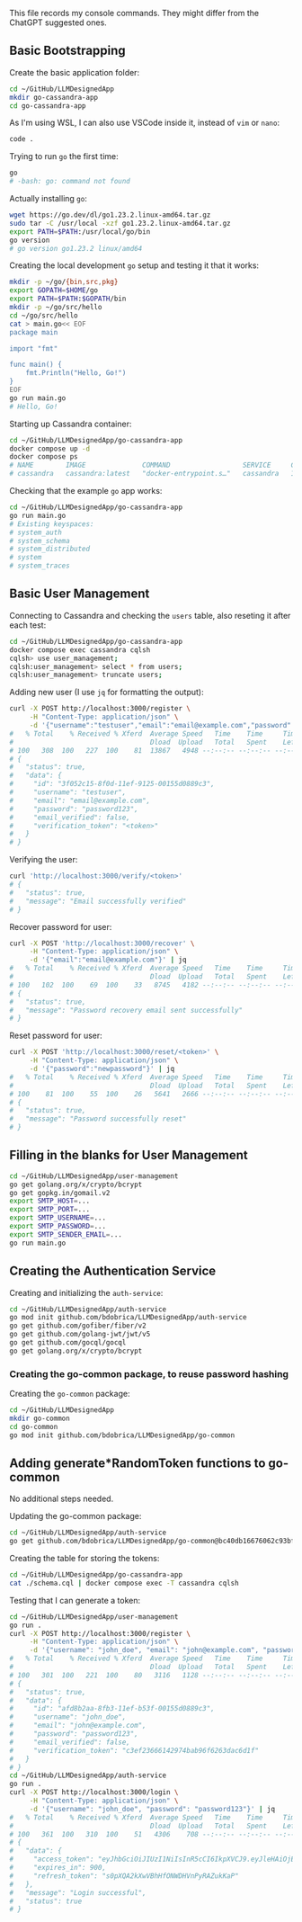 This file records my console commands. They might differ from the ChatGPT suggested ones.

## Basic Bootstrapping

Create the basic application folder:

```sh
cd ~/GitHub/LLMDesignedApp
mkdir go-cassandra-app
cd go-cassandra-app
```

As I'm using WSL, I can also use VSCode inside it, instead of `vim` or `nano`:

```sh
code .
```

Trying to run `go` the first time:

```sh
go
# -bash: go: command not found
```

Actually installing `go`:

```sh
wget https://go.dev/dl/go1.23.2.linux-amd64.tar.gz
sudo tar -C /usr/local -xzf go1.23.2.linux-amd64.tar.gz
export PATH=$PATH:/usr/local/go/bin
go version
# go version go1.23.2 linux/amd64
```

Creating the local development `go` setup and testing it that it works:

```sh
mkdir -p ~/go/{bin,src,pkg}
export GOPATH=$HOME/go
export PATH=$PATH:$GOPATH/bin
mkdir -p ~/go/src/hello
cd ~/go/src/hello
cat > main.go<< EOF
package main

import "fmt"

func main() {
    fmt.Println("Hello, Go!")
}
EOF
go run main.go
# Hello, Go!
```

Starting up Cassandra container:

```sh
cd ~/GitHub/LLMDesignedApp/go-cassandra-app
docker compose up -d
docker compose ps
# NAME        IMAGE              COMMAND                  SERVICE     CREATED          STATUS          PORTS
# cassandra   cassandra:latest   "docker-entrypoint.s…"   cassandra   10 minutes ago   Up 10 minutes   7000-7001/tcp, 7199/tcp, 9160/tcp, 0.0.0.0:9042->9042/tcp, :::9042->9042/tcp
```

Checking that the example `go` app works:

```sh
cd ~/GitHub/LLMDesignedApp/go-cassandra-app
go run main.go
# Existing keyspaces:
# system_auth
# system_schema
# system_distributed
# system
# system_traces
```

## Basic User Management

Connecting to Cassandra and checking the `users` table, also reseting it after each test:

```sh
cd ~/GitHub/LLMDesignedApp/go-cassandra-app
docker compose exec cassandra cqlsh
cqlsh> use user_management;
cqlsh:user_management> select * from users;
cqlsh:user_management> truncate users;
```

Adding new user (I use `jq` for formatting the output):

```sh
curl -X POST http://localhost:3000/register \
     -H "Content-Type: application/json" \
     -d '{"username":"testuser","email":"email@example.com","password":"password123"}' | jq
#   % Total    % Received % Xferd  Average Speed   Time    Time     Time  Current
#                                  Dload  Upload   Total   Spent    Left  Speed
# 100   308  100   227  100    81  13867   4948 --:--:-- --:--:-- --:--:-- 19250
# {
#   "status": true,
#   "data": {
#     "id": "3f052c15-8f0d-11ef-9125-00155d0889c3",
#     "username": "testuser",
#     "email": "email@example.com",
#     "password": "password123",
#     "email_verified": false,
#     "verification_token": "<token>"
#   }
# }
```

Verifying the user:
```sh
curl 'http://localhost:3000/verify/<token>'
# {
#   "status": true,
#   "message": "Email successfully verified"
# }
```

Recover password for user:
```sh
curl -X POST 'http://localhost:3000/recover' \
     -H "Content-Type: application/json" \
     -d '{"email":"email@example.com"}' | jq
#   % Total    % Received % Xferd  Average Speed   Time    Time     Time  Current
#                                  Dload  Upload   Total   Spent    Left  Speed
# 100   102  100    69  100    33   8745   4182 --:--:-- --:--:-- --:--:-- 14571
# {
#   "status": true,
#   "message": "Password recovery email sent successfully"
# }
```

Reset password for user:
```sh
curl -X POST 'http://localhost:3000/reset/<token>' \
     -H "Content-Type: application/json" \
     -d '{"password":"newpassword"}' | jq
#   % Total    % Received % Xferd  Average Speed   Time    Time     Time  Current
#                                  Dload  Upload   Total   Spent    Left  Speed
# 100    81  100    55  100    26   5641   2666 --:--:-- --:--:-- --:--:--  9000
# {
#   "status": true,
#   "message": "Password successfully reset"
# }
```

## Filling in the blanks for User Management

```sh
cd ~/GitHub/LLMDesignedApp/user-management
go get golang.org/x/crypto/bcrypt
go get gopkg.in/gomail.v2
export SMTP_HOST=...
export SMTP_PORT=...
export SMTP_USERNAME=...
export SMTP_PASSWORD=...
export SMTP_SENDER_EMAIL=...
go run main.go
```

## Creating the Authentication Service

Creating and initializing the `auth-service`:

```sh
cd ~/GitHub/LLMDesignedApp/auth-service
go mod init github.com/bdobrica/LLMDesignedApp/auth-service
go get github.com/gofiber/fiber/v2
go get github.com/golang-jwt/jwt/v5
go get github.com/gocql/gocql
go get golang.org/x/crypto/bcrypt
```

### Creating the go-common package, to reuse password hashing

Creating the `go-common` package:

```sh
cd ~/GitHub/LLMDesignedApp
mkdir go-common
cd go-common
go mod init github.com/bdobrica/LLMDesignedApp/go-common
```

## Adding generate*RandomToken functions to go-common

No additional steps needed.

Updating the go-common package:

```sh
cd ~/GitHub/LLMDesignedApp/auth-service
go get github.com/bdobrica/LLMDesignedApp/go-common@bc40db16676062c93bfedfcd58628eb6e6344533
```

Creating the table for storing the tokens:

```sh
cd ~/GitHub/LLMDesignedApp/go-cassandra-app
cat ./schema.cql | docker compose exec -T cassandra cqlsh
```

Testing that I can generate a token:

```sh
cd ~/GitHub/LLMDesignedApp/user-management
go run .
curl -X POST http://localhost:3000/register \
     -H "Content-Type: application/json" \
     -d '{"username": "john_doe", "email": "john@example.com", "password": "password123"}' | jq
#   % Total    % Received % Xferd  Average Speed   Time    Time     Time  Current
#                                  Dload  Upload   Total   Spent    Left  Speed
# 100   301  100   221  100    80   3116   1128 --:--:-- --:--:-- --:--:--  4300
# {
#   "status": true,
#   "data": {
#     "id": "afd8b2aa-8fb3-11ef-b53f-00155d0889c3",
#     "username": "john_doe",
#     "email": "john@example.com",
#     "password": "password123",
#     "email_verified": false,
#     "verification_token": "c3ef23666142974bab96f6263dac6d1f"
#   }
# }
cd ~/GitHub/LLMDesignedApp/auth-service
go run .
curl -X POST http://localhost:3000/login \
     -H "Content-Type: application/json" \
     -d '{"username": "john_doe", "password": "password123"}' | jq
#   % Total    % Received % Xferd  Average Speed   Time    Time     Time  Current
#                                  Dload  Upload   Total   Spent    Left  Speed
# 100   361  100   310  100    51   4306    708 --:--:-- --:--:-- --:--:--  5084
# {
#   "data": {
#     "access_token": "eyJhbGciOiJIUzI1NiIsInR5cCI6IkpXVCJ9.eyJleHAiOjE3Mjk1MjAzMTAsInVzZXJfaWQiOiJhZmQ4YjJhYS04ZmIzLTExZWYtYjUzZi0wMDE1NWQwODg5YzMifQ.iKYJ2zhQyiNY689rAdN6J81M0b1EHMHgHjDSVtWyYkw",
#     "expires_in": 900,
#     "refresh_token": "s0pXQA2kXwVBhHfONWDHVnPyRAZukKaP"
#   },
#   "message": "Login successful",
#   "status": true
# }
```
